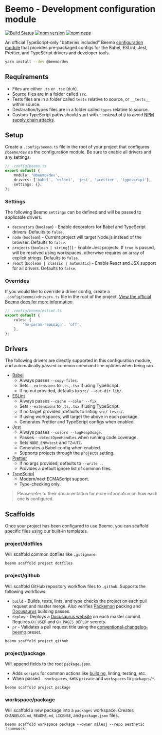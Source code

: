 # Beemo - Development configuration module

[![Build Status](https://github.com/beemojs/dev/workflows/Build/badge.svg)](https://github.com/beemojs/dev/actions?query=branch%3Amaster)
[![npm version](https://badge.fury.io/js/%40beemo%config-babel.svg)](https://www.npmjs.com/package/@beemo/config-babel)
[![npm deps](https://david-dm.org/beemojs/dev.svg?path=packages/config-babel)](https://www.npmjs.com/package/@beemo/config-babel)

An official TypeScript-only "batteries included" Beemo
[configuration module](https://beemo.dev/docs/provider) that provides pre-packaged configs for the
Babel, ESLint, Jest, Prettier, and TypeScript drivers and developer tools.

```bash
yarn install --dev @beemo/dev
```

## Requirements

- Files are either `.ts` or `.tsx` (duh).
- Source files are in a folder called `src`.
- Tests files are in a folder called `tests` relative to source, or `__tests__` within source.
- Declaration/types files are in a folder called `types` relative to source.
- Custom TypeScript paths should start with `:` instead of `@` to avoid
  [NPM supply chain attacks](https://github.blog/2021-02-12-avoiding-npm-substitution-attacks/).

## Setup

Create a `.config/beemo.ts` file in the root of your project that configures `@beemo/dev` as the
configuration module. Be sure to enable all drivers and any settings.

```ts
// .config/beemo.ts
export default {
	module: '@beemo/dev',
	drivers: ['babel', 'eslint', 'jest', 'prettier', 'typescript'],
	settings: {},
};
```

### Settings

The following Beemo `settings` can be defined and will be passed to applicable drivers.

- `decorators` (`boolean`) - Enable decorators for Babel and TypeScript drivers. Defaults to
  `false`.
- `node` (`boolean`) - Current project will target Node.js instead of the browser. Defaults to
  `false`.
- `projects` (`boolean | string[]`) - Enable Jest projects. If `true` is passed, will be resolved
  using workspaces, otherwise requires an array of explicit strings. Defaults to `false`.
- `react` (`boolean | classic | automatic`) - Enable React and JSX support for all drivers. Defaults
  to `false`.

### Overrides

If you would like to override a driver config, create a `.config/beemo/<driver>.ts` file in the root
of the project.
[View the official Beemo docs for more information](https://beemo.dev/docs/consumer#overriding-configs).

```ts
// .config/beemo/eslint.ts
export default {
	rules: {
		'no-param-reassign': 'off',
	},
};
```

## Drivers

The following drivers are directly supported in this configuration module, and automatically passed
common command line options when being ran.

- [Babel](https://www.npmjs.com/package/@beemo/config-babel)
  - Always passes `--copy-files`.
  - Sets `--extensions` to `.ts,.tsx` if using TypeScript.
  - If no out provided, defaults to `src/ --out-dir lib/`.
- [ESLint](https://www.npmjs.com/package/@beemo/config-eslint)
  - Always passes `--cache --color --fix`.
  - Sets `--extensions` to `.ts,.tsx` if using TypeScript.
  - If no target provided, defaults to linting `src/ tests/`.
  - If using workspaces, will target the above in each package.
  - Generates Prettier and TypeScript configs when enabled.
- [Jest](https://www.npmjs.com/package/@beemo/config-jest)
  - Always passes `--colors --logHeapUsage`.
  - Passes `--detectOpenHandles` when running code coverage.
  - Sets `NODE_ENV=test` and `TZ=UTC`.
  - Generates a Babel config when enabled.
  - Supports projects through the `projects` setting.
- [Prettier](https://www.npmjs.com/package/@beemo/config-prettier)
  - If no args provided, defaults to `--write .`.
  - Provides a default ignore list of common files.
- [TypeScript](https://www.npmjs.com/package/@beemo/config-typescript)
  - Modern/next ECMAScript support.
  - Type-checking only.

> Please refer to their documentation for more information on how each one is configured.

## Scaffolds

Once your project has been configured to use Beemo, you can scaffold specific files using our
built-in templates.

### project/dotfiles

Will scaffold common dotfiles like `.gitignore`.

```
beemo scaffold project dotfiles
```

### project/github

Will scaffold GitHub repository workflow files to `.github`. Supports the following workflows:

- `build` - Builds, tests, lints, and type checks the project on each pull request and master merge.
  Also verifies [Packemon](https://packemon.dev) packing and [Docusaurus](https://docusaurus.io)
  building passes.
- `deploy` - Deploys a
  [Docusaurus website](https://docusaurus.io/docs/deployment#deploying-to-github-pages) on each
  master commit. Requires `GH_USER` and `GH_PAGES_DEPLOY` secrets.
- `pr` - Validates a pull request title using the
  [conventional-changelog-beemo](https://github.com/beemojs/conventional-changelog-beemo) preset.

```
beemo scaffold project github
```

### project/package

Will append fields to the root `package.json`.

- Adds `scripts` for common actions like [building](https://packemon.dev), linting, testing, etc.
- When passed `--workspaces`, sets `private` and `workspaces` to `packages/*`.

```
beemo scaffold project package
```

### workspace/package

Will scaffold a new package into a `packages` workspace. Creates `CHANGELOG.md`, `README.md`,
`LICENSE`, and `package.json` files.

```
beemo scaffold workspace package --owner milesj --repo aesthetic framework
```

